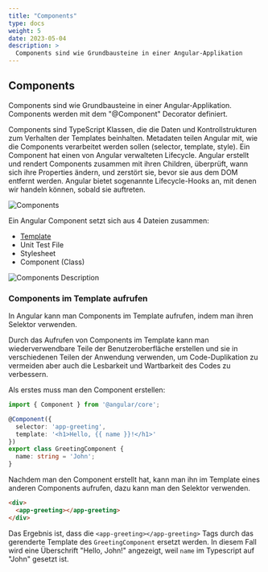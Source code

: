 ```yaml
---
title: "Components"
type: docs
weight: 5
date: 2023-05-04
description: >
  Components sind wie Grundbausteine in einer Angular-Applikation
---
```

## Components
Components sind wie Grundbausteine in einer Angular-Applikation. Components werden mit dem "@Component" Decorator definiert.

Components sind TypeScript Klassen, die die Daten und Kontrollstrukturen zum Verhalten der Templates beinhalten.
Metadaten teilen Angular mit, wie die Components verarbeitet werden sollen (selector, template, style).
Ein Component hat einen von Angular verwalteten Lifecycle. Angular erstellt und rendert Components zusammen mit ihren Children,
überprüft, wann sich ihre Properties ändern, und zerstört sie, bevor sie aus dem DOM entfernt werden.
Angular bietet sogenannte Lifecycle-Hooks an, mit denen wir handeln können, sobald sie auftreten.

![Components](../images/angular_components_description.png)


Ein Angular Component setzt sich aus 4 Dateien zusammen:
* [Template](/03_4_ts_templates)
* Unit Test File
* Stylesheet
* Component (Class)

![Components Description](../images/component-desc.png)

### Components im Template aufrufen
In Angular kann man Components im Template aufrufen, indem man ihren Selektor verwenden.

Durch das Aufrufen von Components im Template kann man wiederverwendbare Teile der Benutzeroberfläche erstellen und sie in verschiedenen Teilen der Anwendung verwenden, um Code-Duplikation zu vermeiden aber auch die Lesbarkeit und Wartbarkeit des Codes zu verbessern.

Als erstes muss man den Component erstellen:
```typescript
import { Component } from '@angular/core';

@Component({
  selector: 'app-greeting',
  template: '<h1>Hello, {{ name }}!</h1>'
})
export class GreetingComponent {
  name: string = 'John';
}
```

Nachdem man den Component erstellt hat, kann man ihn im Template eines anderen Components aufrufen, dazu kann man den Selektor verwenden.
```html
<div>
  <app-greeting></app-greeting>
</div>
```

Das Ergebnis ist, dass die `<app-greeting></app-greeting>` Tags durch das gerenderte Template des `GreetingComponent` ersetzt werden. In diesem Fall wird eine Überschrift "Hello, John!" angezeigt, weil `name` im Typescript auf "John" gesetzt ist.
